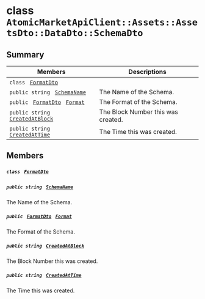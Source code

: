 # class `AtomicMarketApiClient::Assets::AssetsDto::DataDto::SchemaDto` 

## Summary

 Members                                | Descriptions                                
----------------------------------------|---------------------------------------------
`class ` [`FormatDto`](.github/workflows/documentation/md/AtomicMarketApiClient--Assets--AssetsDto--DataDto--SchemaDto--FormatDto.md#class_atomic_market_api_client_1_1_assets_1_1_assets_dto_1_1_data_dto_1_1_schema_dto_1_1_format_dto)        | 
`public string ` [`SchemaName`](#class_atomic_market_api_client_1_1_assets_1_1_assets_dto_1_1_data_dto_1_1_schema_dto_1a50d439f0d7b1835a13ec1f4da383f957) | The Name of the Schema.
`public ` [`FormatDto`](.github/workflows/documentation/md/AtomicMarketApiClient--Assets--AssetsDto--DataDto--SchemaDto--FormatDto.md#class_atomic_market_api_client_1_1_assets_1_1_assets_dto_1_1_data_dto_1_1_schema_dto_1_1_format_dto)` ` [`Format`](#class_atomic_market_api_client_1_1_assets_1_1_assets_dto_1_1_data_dto_1_1_schema_dto_1ab4fe4d63207a5184d9e0c8a5aa54891c) | The Format of the Schema.
`public string ` [`CreatedAtBlock`](#class_atomic_market_api_client_1_1_assets_1_1_assets_dto_1_1_data_dto_1_1_schema_dto_1a022adc431e5845376e250208a999e12d) | The Block Number this was created.
`public string ` [`CreatedAtTime`](#class_atomic_market_api_client_1_1_assets_1_1_assets_dto_1_1_data_dto_1_1_schema_dto_1a4cb9b4aaa1372df6dc2bb7d8f4916403) | The Time this was created.

## Members

##### `class ` [`FormatDto`](.github/workflows/documentation/md/AtomicMarketApiClient--Assets--AssetsDto--DataDto--SchemaDto--FormatDto.md#class_atomic_market_api_client_1_1_assets_1_1_assets_dto_1_1_data_dto_1_1_schema_dto_1_1_format_dto) 

##### `public string ` [`SchemaName`](#class_atomic_market_api_client_1_1_assets_1_1_assets_dto_1_1_data_dto_1_1_schema_dto_1a50d439f0d7b1835a13ec1f4da383f957) 

The Name of the Schema.

##### `public ` [`FormatDto`](.github/workflows/documentation/md/AtomicMarketApiClient--Assets--AssetsDto--DataDto--SchemaDto--FormatDto.md#class_atomic_market_api_client_1_1_assets_1_1_assets_dto_1_1_data_dto_1_1_schema_dto_1_1_format_dto)` ` [`Format`](#class_atomic_market_api_client_1_1_assets_1_1_assets_dto_1_1_data_dto_1_1_schema_dto_1ab4fe4d63207a5184d9e0c8a5aa54891c) 

The Format of the Schema.

##### `public string ` [`CreatedAtBlock`](#class_atomic_market_api_client_1_1_assets_1_1_assets_dto_1_1_data_dto_1_1_schema_dto_1a022adc431e5845376e250208a999e12d) 

The Block Number this was created.

##### `public string ` [`CreatedAtTime`](#class_atomic_market_api_client_1_1_assets_1_1_assets_dto_1_1_data_dto_1_1_schema_dto_1a4cb9b4aaa1372df6dc2bb7d8f4916403) 

The Time this was created.

